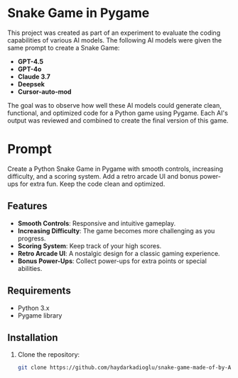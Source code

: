 # Snake Game in Pygame

This project was created as part of an experiment to evaluate the coding capabilities of various AI models. The following AI models were given the same prompt to create a Snake Game:
- **GPT-4.5**
- **GPT-4o**
- **Claude 3.7**
- **Deepsek**
- **Cursor-auto-mod**

The goal was to observe how well these AI models could generate clean, functional, and optimized code for a Python game using Pygame. Each AI's output was reviewed and combined to create the final version of this game.

# Prompt

Create a Python Snake Game in Pygame with smooth controls, increasing difficulty, and a scoring system. Add a retro arcade UI and bonus power-ups for extra fun. Keep the code clean and optimized.

## Features
- **Smooth Controls**: Responsive and intuitive gameplay.
- **Increasing Difficulty**: The game becomes more challenging as you progress.
- **Scoring System**: Keep track of your high scores.
- **Retro Arcade UI**: A nostalgic design for a classic gaming experience.
- **Bonus Power-Ups**: Collect power-ups for extra points or special abilities.

## Requirements
- Python 3.x
- Pygame library

## Installation
1. Clone the repository:
   ```bash
   git clone https://github.com/haydarkadioglu/snake-game-made-of-by-AIs.git
